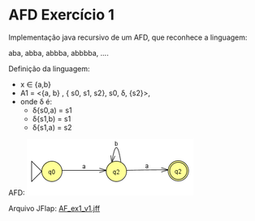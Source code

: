 # AFD Exercício 1

Implementação java recursivo de um AFD, que reconhece a linguagem:

aba, abba, abbba, abbbba, .... 

Definição da linguagem:
- x &isin; {a,b}
- A1 = <{a, b} , { s0, s1, s2}, s0, δ, {s2}>, 
- onde δ é:
    - δ{s0,a) = s1
    - δ{s1,b) = s1
    - δ{s1,a) = s2

AFD:
![AFD imagem](afdex1.png)

Arquivo JFlap:
[AF_ex1_v1.jff](AF_ex1_v1.jff)